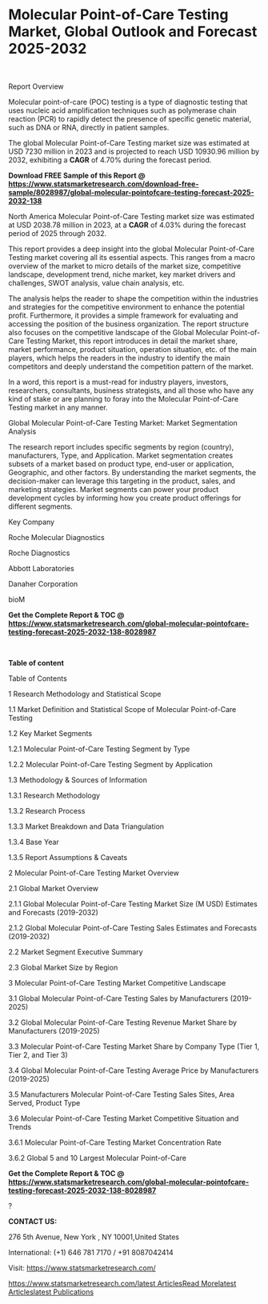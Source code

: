 <h1>Molecular Point-of-Care Testing Market, Global Outlook and Forecast 2025-2032</h1><br/><p>Report Overview</p>
 
 
 
 <p>Molecular point-of-care (POC) testing is a type of diagnostic testing that uses nucleic acid amplification techniques such as polymerase chain reaction (PCR) to rapidly detect the presence of specific genetic material, such as DNA or RNA, directly in patient samples.</p>
 
 
 
 <p>The global Molecular Point-of-Care Testing market size was estimated at USD 7230 million in 2023 and is projected to reach USD 10930.96 million by 2032, exhibiting a <strong>CAGR</strong> of 4.70% during the forecast period.</p>
 
 
 
 <p><strong>Download FREE Sample of this Report @ <a href="https://www.statsmarketresearch.com/download-free-sample/8028987/global-molecular-pointofcare-testing-forecast-2025-2032-138">https://www.statsmarketresearch.com/download-free-sample/8028987/global-molecular-pointofcare-testing-forecast-2025-2032-138</a></strong></p>
 
 
 
 <p>North America Molecular Point-of-Care Testing market size was estimated at USD 2038.78 million in 2023, at a <strong>CAGR</strong> of 4.03% during the forecast period of 2025 through 2032.</p>
 
 
 
 <p>This report provides a deep insight into the global Molecular Point-of-Care Testing market covering all its essential aspects. This ranges from a macro overview of the market to micro details of the market size, competitive landscape, development trend, niche market, key market drivers and challenges, SWOT analysis, value chain analysis, etc.</p>
 
 
 
 <p>The analysis helps the reader to shape the competition within the industries and strategies for the competitive environment to enhance the potential profit. Furthermore, it provides a simple framework for evaluating and accessing the position of the business organization. The report structure also focuses on the competitive landscape of the Global Molecular Point-of-Care Testing Market, this report introduces in detail the market share, market performance, product situation, operation situation, etc. of the main players, which helps the readers in the industry to identify the main competitors and deeply understand the competition pattern of the market.</p>
 
 
 
 <p>In a word, this report is a must-read for industry players, investors, researchers, consultants, business strategists, and all those who have any kind of stake or are planning to foray into the Molecular Point-of-Care Testing market in any manner.</p>
 
 
 
 <p>Global Molecular Point-of-Care Testing Market: Market Segmentation Analysis</p>
 
 
 
 <p>The research report includes specific segments by region (country), manufacturers, Type, and Application. Market segmentation creates subsets of a market based on product type, end-user or application, Geographic, and other factors. By understanding the market segments, the decision-maker can leverage this targeting in the product, sales, and marketing strategies. Market segments can power your product development cycles by informing how you create product offerings for different segments.</p>
 
 
 
 <p>Key Company</p>
 
 
 
 <p>Roche Molecular Diagnostics</p>
 
 
 
 <p>Roche Diagnostics</p>
 
 
 
 <p>Abbott Laboratories</p>
 
 
 
 <p>Danaher Corporation</p>
 
 
 
 <p>bioM</p>
 
 
 
 <div><b>Get the Complete Report & TOC @ <a href="https://www.statsmarketresearch.com/global-molecular-pointofcare-testing-forecast-2025-2032-138-8028987">https://www.statsmarketresearch.com/global-molecular-pointofcare-testing-forecast-2025-2032-138-8028987</a></b></div>
 
 
 
 <p><br />
 
 <b>Table of content</b></p>
 
 
 
 <p>Table of Contents<br />
 
 1 Research Methodology and Statistical Scope<br />
 
 1.1 Market Definition and Statistical Scope of Molecular Point-of-Care Testing<br />
 
 1.2 Key Market Segments<br />
 
 1.2.1 Molecular Point-of-Care Testing Segment by Type<br />
 
 1.2.2 Molecular Point-of-Care Testing Segment by Application<br />
 
 1.3 Methodology & Sources of Information<br />
 
 1.3.1 Research Methodology<br />
 
 1.3.2 Research Process<br />
 
 1.3.3 Market Breakdown and Data Triangulation<br />
 
 1.3.4 Base Year<br />
 
 1.3.5 Report Assumptions & Caveats<br />
 
 2 Molecular Point-of-Care Testing Market Overview<br />
 
 2.1 Global Market Overview<br />
 
 2.1.1 Global Molecular Point-of-Care Testing Market Size (M USD) Estimates and Forecasts (2019-2032)<br />
 
 2.1.2 Global Molecular Point-of-Care Testing Sales Estimates and Forecasts (2019-2032)<br />
 
 2.2 Market Segment Executive Summary<br />
 
 2.3 Global Market Size by Region<br />
 
 3 Molecular Point-of-Care Testing Market Competitive Landscape<br />
 
 3.1 Global Molecular Point-of-Care Testing Sales by Manufacturers (2019-2025)<br />
 
 3.2 Global Molecular Point-of-Care Testing Revenue Market Share by Manufacturers (2019-2025)<br />
 
 3.3 Molecular Point-of-Care Testing Market Share by Company Type (Tier 1, Tier 2, and Tier 3)<br />
 
 3.4 Global Molecular Point-of-Care Testing Average Price by Manufacturers (2019-2025)<br />
 
 3.5 Manufacturers Molecular Point-of-Care Testing Sales Sites, Area Served, Product Type<br />
 
 3.6 Molecular Point-of-Care Testing Market Competitive Situation and Trends<br />
 
 3.6.1 Molecular Point-of-Care Testing Market Concentration Rate<br />
 
 3.6.2 Global 5 and 10 Largest Molecular Point-of-Care</p>
 
 
 
 <div><b>Get the Complete Report & TOC @ <a href="https://www.statsmarketresearch.com/global-molecular-pointofcare-testing-forecast-2025-2032-138-8028987">https://www.statsmarketresearch.com/global-molecular-pointofcare-testing-forecast-2025-2032-138-8028987</a></b></div>
 
 
 
 <p>? </p>
 
 
 
 <p><b>CONTACT US:</b><br />
 
 276 5th Avenue, New York , NY 10001,United States<br />
 
 International: (+1) 646 781 7170 / +91 8087042414<br />
 
 Visit: <a href="https://www.statsmarketresearch.com/">https://www.statsmarketresearch.com/</a><br />
 
 <a href="https://gyeongbokgung.com">https://www.statsmarketresearch.com/</a><a href="https://hallyeomaritime.com">latest Articles</a><a href="https://jingwansa.com">Read More</a><a href="https://nguoiviet.jp/">latest Articles</a><a href="https://www.intelmarketresearch.com/">latest Publications</a></p>